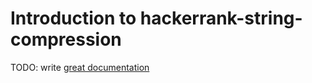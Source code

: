 # Introduction to hackerrank-string-compression

TODO: write [great documentation](http://jacobian.org/writing/what-to-write/)
